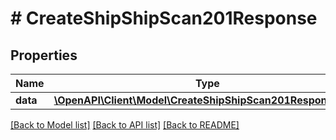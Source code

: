 # # CreateShipShipScan201Response

## Properties

Name | Type | Description | Notes
------------ | ------------- | ------------- | -------------
**data** | [**\OpenAPI\Client\Model\CreateShipShipScan201ResponseData**](CreateShipShipScan201ResponseData.md) |  |

[[Back to Model list]](../../README.md#models) [[Back to API list]](../../README.md#endpoints) [[Back to README]](../../README.md)
